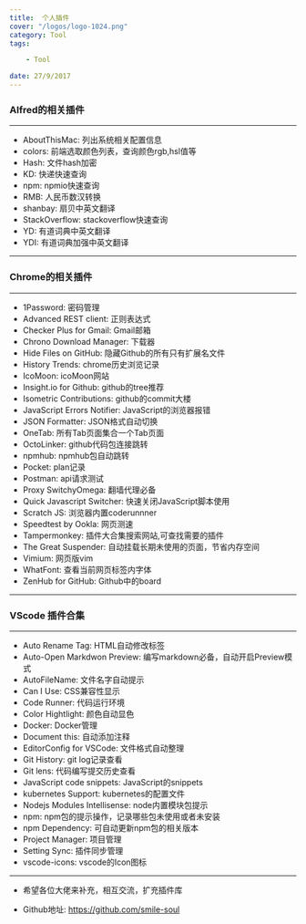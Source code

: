 ```yaml
---
title:  个人插件
cover: "/logos/logo-1024.png"
category: Tool
tags:

    - Tool

date: 27/9/2017
---
```



### Alfred的相关插件
---
* AboutThisMac: 列出系统相关配置信息
* colors: 前端选取颜色列表，查询颜色rgb,hsl值等
* Hash: 文件hash加密
* KD: 快递快速查询
* npm: npmio快速查询
* RMB: 人民币数汉转换
* shanbay: 扇贝中英文翻译
* StackOverflow: stackoverflow快速查询
* YD: 有道词典中英文翻译
* YDI: 有道词典加强中英文翻译
---
### Chrome的相关插件

---
* 1Password: 密码管理
* Advanced REST client: 正则表达式
* Checker Plus for Gmail: Gmail邮箱
* Chrono Download Manager: 下载器
* Hide Files on GitHub: 隐藏Github的所有只有扩展名文件
* History Trends: chrome历史浏览记录
* IcoMoon: icoMoon网站
* Insight.io for Github: github的tree推荐
* Isometric Contributions: github的commit大楼
* JavaScript Errors Notifier: JavaScript的浏览器报错
* JSON Formatter: JSON格式自动切换
* OneTab: 所有Tab页面集合一个Tab页面
* OctoLinker: github代码包连接跳转
* npmhub: npmhub包自动跳转
* Pocket: plan记录
* Postman: api请求测试
* Proxy SwitchyOmega: 翻墙代理必备
* Quick Javascript Switcher: 快速关闭JavaScript脚本使用
* Scratch JS: 浏览器内置coderunnner
* Speedtest by Ookla: 网页测速
* Tampermonkey: 插件大合集搜索网站,可查找需要的插件
* The Great Suspender: 自动挂载长期未使用的页面，节省内存空间
* Vimium: 网页版vim
* WhatFont: 查看当前网页标签内字体
* ZenHub for GitHub: Github中的board

---

### VScode 插件合集

---
* Auto Rename Tag: HTML自动修改标签
* Auto-Open Markdwon Preview: 编写markdown必备，自动开启Preview模式
* AutoFileName: 文件名字自动提示
* Can I Use: CSS兼容性显示
* Code Runner: 代码运行环境
* Color Hightlight: 颜色自动显色
* Docker: Docker管理
* Document this: 自动添加注释
* EditorConfig for VSCode: 文件格式自动整理
* Git History: git log记录查看
* Git lens: 代码编写提交历史查看
* JavaScript code snippets: JavaScript的snippets
* kubernetes Support: kubernetes的配置文件
* Nodejs Modules Intellisense: node内置模块包提示
* npm: npm包的提示操作，记录哪些包未使用或者未安装
* npm Dependency: 可自动更新npm包的相关版本
* Project Manager: 项目管理
* Setting Sync: 插件同步管理
* vscode-icons: vscode的Icon图标

---
* 希望各位大佬来补充，相互交流，扩充插件库

- Github地址: https://github.com/smile-soul